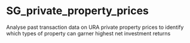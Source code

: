 # SG_private_property_prices
Analyse past transaction data on URA private property prices to identify which types of property can garner highest net investment returns
